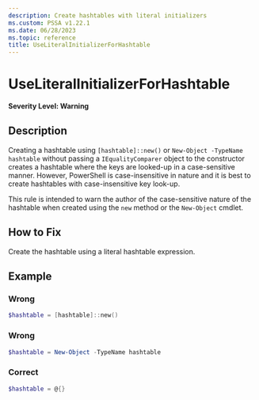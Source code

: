 ```yaml
---
description: Create hashtables with literal initializers
ms.custom: PSSA v1.22.1
ms.date: 06/28/2023
ms.topic: reference
title: UseLiteralInitializerForHashtable
---
```

# UseLiteralInitializerForHashtable

**Severity Level: Warning**

## Description

Creating a hashtable using `[hashtable]::new()` or `New-Object -TypeName hashtable` without passing
a `IEqualityComparer` object to the constructor creates a hashtable where the keys are looked-up in
a case-sensitive manner. However, PowerShell is case-insensitive in nature and it is best to create
hashtables with case-insensitive key look-up.

This rule is intended to warn the author of the case-sensitive nature of the hashtable when created
using the `new` method or the `New-Object` cmdlet.

## How to Fix

Create the hashtable using a literal hashtable expression.

## Example

### Wrong

```powershell
$hashtable = [hashtable]::new()
```

### Wrong

```powershell
$hashtable = New-Object -TypeName hashtable
```

### Correct

```powershell
$hashtable = @{}
```
